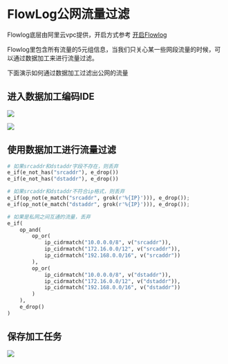 # FlowLog公网流量过滤

Flowlog底层由阿里云vpc提供，开启方式参考 [开启Flowlog](https://help.aliyun.com/document_detail/173648.html)

Flowlog里包含所有流量的5元组信息，当我们只关心某一些网段流量的时候，可以通过数据加工来进行流量过滤。

下面演示如何通过数据加工过滤出公网的流量

## 进入数据加工编码IDE

![](/img/dataprocessdemo/IP地址相关/flow1.png)

![](/img/dataprocessdemo/IP地址相关/flow2.png)

## 使用数据加工进行流量过滤

```python
# 如果srcaddr和dstaddr字段不存在，则丢弃
e_if(e_not_has("srcaddr"), e_drop())
e_if(e_not_has("dstaddr"), e_drop())

# 如果srcaddr和dstaddr不符合ip格式，则丢弃
e_if(op_not(e_match("srcaddr", grok(r'%{IP}'))), e_drop());
e_if(op_not(e_match("dstaddr", grok(r'%{IP}'))), e_drop());

# 如果是私网之间互通的流量，丢弃
e_if(
	op_and(
		op_or(
			ip_cidrmatch("10.0.0.0/8", v("srcaddr")),
      		ip_cidrmatch("172.16.0.0/12", v("srcaddr")),
      		ip_cidrmatch("192.168.0.0/16", v("srcaddr"))
		),
		op_or(
			ip_cidrmatch("10.0.0.0/8", v("dstaddr")),
			ip_cidrmatch("172.16.0.0/12", v("dstaddr")),
			ip_cidrmatch("192.168.0.0/16", v("dstaddr"))
		)
	),
	e_drop()
)
```

## 保存加工任务

![](/img/dataprocessdemo/IP地址相关/flow3.png)


